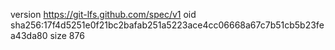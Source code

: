 version https://git-lfs.github.com/spec/v1
oid sha256:17f4d5251e0f21bc2bafab251a5223ace4cc06668a67c7b51cb5b23fea43da80
size 876
